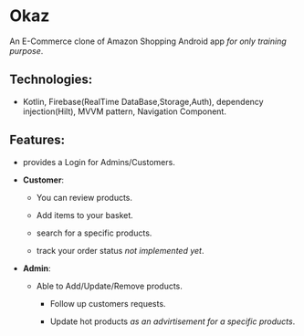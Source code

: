 # Okaz

An E-Commerce clone of Amazon Shopping Android app *for only training purpose*. 

## Technologies:
- Kotlin, Firebase(RealTime DataBase,Storage,Auth), dependency injection(Hilt), MVVM pattern, Navigation Component.

## Features:
- provides a Login for Admins/Customers.
	
* **Customer**: 

	- You can review products.
	
	- Add items to your basket.

	- search for a specific products.

	- track your order status *not implemented yet*.
		
		
* **Admin**:

  - Able to Add/Update/Remove products. 
		
	- Follow up customers  requests.

	- Update hot products *as an advirtisement for a specific products*.
		 

